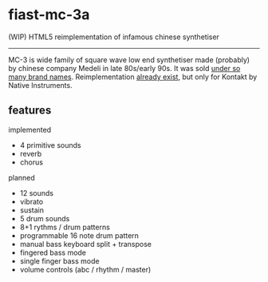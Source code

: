# fiast-mc-3a

(WIP) HTML5 reimplementation of infamous chinese synthetiser

---

MC-3 is wide family of square wave low end synthetiser made (probably) by chinese company Medeli in late 80s/early 90s. It was sold [under so many brand names](http://weltenschule.de/TableHooters/Letron.html). Reimplementation [already exist](https://www.kvraudio.com/product/fujiya-mc-3a-by-strayworx/details), but only for Kontakt by Native Instruments.

## features

implemented

- 4 primitive sounds
- reverb
- chorus

planned

- 12 sounds
- vibrato
- sustain
- 5 drum sounds
- 8+1 rythms / drum patterns
- programmable 16 note drum pattern
- manual bass keyboard split + transpose
- fingered bass mode
- single finger bass mode
- volume controls (abc / rhythm / master) 
